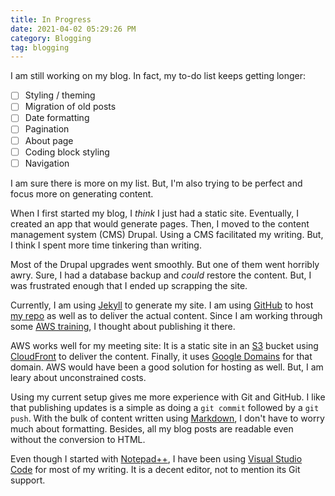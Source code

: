 ```yaml
---
title: In Progress
date: 2021-04-02 05:29:26 PM
category: Blogging
tag: blogging
---
```

I am still working on my blog.  In fact, my to-do list keeps getting longer:

- [ ] Styling / theming
- [ ] Migration of old posts
- [ ] Date formatting
- [ ] Pagination
- [ ] About page
- [ ] Coding block styling
- [ ] Navigation

I am sure there is more on my list.  But, I'm also trying to be perfect and focus more on generating content.

When I first started my blog, I *think* I just had a static site.  Eventually, I created an app that would generate pages.  Then, I moved to the content management system (CMS) Drupal.   Using a CMS facilitated my writing.  But, I think I spent more time tinkering than writing.

Most of the Drupal upgrades went smoothly.  But one of them went horribly awry.  Sure, I had a database backup and *could* restore the content.  But, I was frustrated enough that I ended up scrapping the site.

Currently, I am using [Jekyll](https://jekyllrb.com/) to generate my site.  I am using [GitHub](https://gitub.com) to host [my repo](https://github.com/AceGayhart/acegayhart.com) as well as to deliver the actual content.  Since I am working through some [AWS training](https://aws.amazon.com/), I thought about publishing it there.

AWS works well for my meeting site:  It is a static site in an [S3](https://aws.amazon.com/s3/) bucket using [CloudFront](https://aws.amazon.com/cloudfront/) to deliver the content.  Finally, it uses [Google Domains](https://domains.google/) for that domain.  AWS would have been a good solution for hosting as well.  But, I am leary about unconstrained costs.

Using my current setup gives me more experience with Git and GitHub.  I like that publishing updates is a simple as doing a `git commit` followed by a `git push`.  With the bulk of content written using [Markdown](https://guides.github.com/pdfs/markdown-cheatsheet-online.pdf), I don't have to worry much about formatting.  Besides, all my blog posts are readable even without the conversion to HTML.

Even though I started with [Notepad++](https://notepad-plus-plus.org/), I have been using [Visual Studio Code](https://code.visualstudio.com/) for most of my writing.  It is a decent editor, not to mention its Git support.
